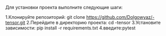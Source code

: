 Для установки проекта выполните следующие шаги:

1.Клонируйте репозиторий: git clone https://github.com/Dolgowyaz/-tensor.git 2.Перейдите в директорию проекта: cd -tensor 3.Установите зависимости: pip install -r requirements.txt 4.введите:pytest

